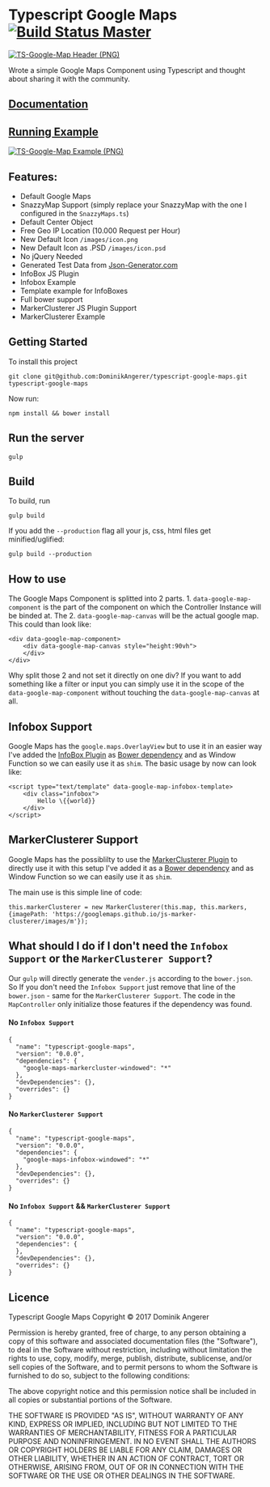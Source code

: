 # Typescript Google Maps [![Build Status Master](https://travis-ci.org/DominikAngerer/typescript-google-maps.svg?branch=master)](https://travis-ci.org/DominikAngerer/typescript-google-maps)
[![TS-Google-Map Header (PNG)](http://ts-google-map.dominikangerer.com/github-images/header.png?v=1)](http://ts-google-map.dominikangerer.com/)

Wrote a simple Google Maps Component using Typescript and thought about sharing it with the community.

## [Documentation](http://ts-google-map.dominikangerer.com/docs/)

## [Running Example](http://ts-google-map.dominikangerer.com/)

[![TS-Google-Map Example (PNG)](http://ts-google-map.dominikangerer.com/github-images/example.png?v=2)](http://ts-google-map.dominikangerer.com/)

## Features:
- Default Google Maps 
- SnazzyMap Support (simply replace your SnazzyMap with the one I configured in the `SnazzyMaps.ts`)
- Default Center Object
- Free Geo IP Location (10.000 Request per Hour)
- New Default Icon `/images/icon.png`
- New Default Icon as .PSD `/images/icon.psd`
- No jQuery Needed
- Generated Test Data from [Json-Generator.com](http://beta.json-generator.com/Ey5gAmsMW)
- InfoBox JS Plugin
- Infobox Example
- Template example for InfoBoxes
- Full bower support
- MarkerClusterer JS Plugin Support
- MarkerClusterer Example

## Getting Started

To install this project
```
git clone git@github.com:DominikAngerer/typescript-google-maps.git typescript-google-maps
```

Now run:
```
npm install && bower install
```

## Run the server
```
gulp
```

## Build
To build, run
```
gulp build
```
If you add the `--production` flag all your js, css, html files get minified/uglified:
```
gulp build --production
```

## How to use

The Google Maps Component is splitted into 2 parts. 1. `data-google-map-component` is the part of the component on which the Controller Instance will be binded at. The 2. `data-google-map-canvas` will be the actual google map. This could than look like:

```
<div data-google-map-component>
    <div data-google-map-canvas style="height:90vh">
    </div>
</div>
```

Why split those 2 and not set it directly on one div? If you want to add something like a filter or input you can simply use it in the scope of the `data-google-map-component` without touching the `data-google-map-canvas` at all.

## Infobox Support

Google Maps has the `google.maps.OverlayView` but to use it in an easier way I've added the [InfoBox Plugin](https://code.google.com/p/google-maps-utility-library-v3/source/browse/trunk/infobox/src/infobox.js?r=49) as [Bower dependency](https://github.com/DominikAngerer/google-maps-infobox) and as Window Function so we can easily use it as `shim`. The basic usage by now can look like:

```
<script type="text/template" data-google-map-infobox-template>
    <div class="infobox">
        Hello \{{world}}
    </div>
</script>
```

## MarkerClusterer Support

Google Maps has the possiblilty to use the [MarkerClusterer Plugin](https://github.com/googlemaps/js-marker-clusterer) to directly use it with this setup I've added it as a [Bower dependency](https://github.com/DominikAngerer/google-maps-markercluster-windowed) and as Window Function so we can easily use it as `shim`.

The main use is this simple line of code:

```
this.markerClusterer = new MarkerClusterer(this.map, this.markers, {imagePath: 'https://googlemaps.github.io/js-marker-clusterer/images/m'});
```


## What should I do if I don't need the `Infobox Support` or the `MarkerClusterer Support`?

Our `gulp` will directly generate the `vender.js` according to the `bower.json`. So If you don't need the `Infobox Support` just remove that line of the `bower.json` - same for the `MarkerClusterer Support`. The code in the `MapController` only initialize those features if the dependency was found.


#### No `Infobox Support`

```
{
  "name": "typescript-google-maps",
  "version": "0.0.0",
  "dependencies": {
    "google-maps-markercluster-windowed": "*"
  },
  "devDependencies": {},
  "overrides": {}
}
```

#### No `MarkerClusterer Support`

```
{
  "name": "typescript-google-maps",
  "version": "0.0.0",
  "dependencies": {
    "google-maps-infobox-windowed": "*"
  },
  "devDependencies": {},
  "overrides": {}
}

```

#### No `Infobox Support` && `MarkerClusterer Support`

```
{
  "name": "typescript-google-maps",
  "version": "0.0.0",
  "dependencies": {
  },
  "devDependencies": {},
  "overrides": {}
}

```

## Licence
Typescript Google Maps
Copyright © 2017 Dominik Angerer

Permission is hereby granted, free of charge, to any person obtaining a copy of this software and associated documentation files (the "Software"), to deal in the Software without restriction, including without limitation the rights to use, copy, modify, merge, publish, distribute, sublicense, and/or sell copies of the Software, and to permit persons to whom the Software is furnished to do so, subject to the following conditions:

The above copyright notice and this permission notice shall be included in all copies or substantial portions of the Software.

THE SOFTWARE IS PROVIDED "AS IS", WITHOUT WARRANTY OF ANY KIND, EXPRESS OR IMPLIED, INCLUDING BUT NOT LIMITED TO THE WARRANTIES OF MERCHANTABILITY, FITNESS FOR A PARTICULAR PURPOSE AND NONINFRINGEMENT. IN NO EVENT SHALL THE AUTHORS OR COPYRIGHT HOLDERS BE LIABLE FOR ANY CLAIM, DAMAGES OR OTHER LIABILITY, WHETHER IN AN ACTION OF CONTRACT, TORT OR OTHERWISE, ARISING FROM, OUT OF OR IN CONNECTION WITH THE SOFTWARE OR THE USE OR OTHER DEALINGS IN THE SOFTWARE.
